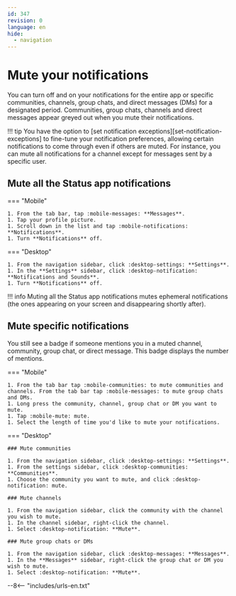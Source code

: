```yaml
---
id: 347
revision: 0
language: en
hide:
  - navigation
---
```


# Mute your notifications

You can turn off and on your notifications for the entire app or specific communities, channels, group chats, and direct messages (DMs) for a designated period. Communities, group chats, channels and direct messages appear greyed out when you mute their notifications.

!!! tip
    You have the option to [set notification exceptions][set-notification-exceptions] to fine-tune your notification preferences, allowing certain notifications to come through even if others are muted. For instance, you can mute all notifications for a channel except for messages sent by a specific user.

## Mute all the Status app notifications

=== "Mobile"

    1. From the tab bar, tap :mobile-messages: **Messages**.
    1. Tap your profile picture.
    1. Scroll down in the list and tap :mobile-notifications: **Notifications**.
    1. Turn **Notifications** off.

=== "Desktop"

    1. From the navigation sidebar, click :desktop-settings: **Settings**. 
    1. In the **Settings** sidebar, click :desktop-notification: **Notifications and Sounds**.
    1. Turn **Notifications** off.

!!! info
    Muting all the Status app notifications mutes ephemeral notifications (the ones appearing on your screen and disappearing shortly after).

## Mute specific notifications

You still see a badge if someone mentions you in a muted channel, community, group chat, or direct message. This badge displays the number of mentions.

=== "Mobile"

    1. From the tab bar tap :mobile-communities: to mute communities and channels. From the tab bar tap :mobile-messages: to mute group chats and DMs. 
    1. Long press the community, channel, group chat or DM you want to mute.
    1. Tap :mobile-mute: mute.
    1. Select the length of time you'd like to mute your notifications.

=== "Desktop"

    ### Mute communities

    1. From the navigation sidebar, click :desktop-settings: **Settings**.
    1. From the settings sidebar, click :desktop-communities: **Communities**.
    1. Choose the community you want to mute, and click :desktop-notification: mute.

    ### Mute channels

    1. From the navigation sidebar, click the community with the channel you wish to mute.
    1. In the channel sidebar, right-click the channel.
    1. Select :desktop-notification: **Mute**.

    ### Mute group chats or DMs

    1. From the navigation sidebar, click :desktop-messages: **Messages**.
    1. In the **Messages** sidebar, right-click the group chat or DM you wish to mute.
    1. Select :desktop-notification: **Mute**.

--8<-- "includes/urls-en.txt"
